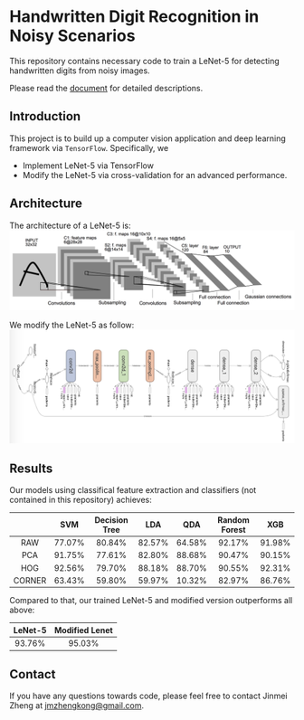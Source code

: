 # Handwritten Digit Recognition in Noisy Scenarios
This repository contains necessary code to train a LeNet-5 for detecting handwritten digits from noisy images. 

Please read the [document](machine_learning_report.pdf "Tech report") for detailed descriptions.

## Introduction
This project is to build up a computer vision application and deep learning framework via `TensorFlow`. Specifically, we
- Implement LeNet-5 via TensorFlow
- Modify the LeNet-5 via cross-validation for an advanced performance.

## Architecture
The architecture of a LeNet-5 is:
![LeNet-5 Architecture](lenet.png "LeNet-5 Architecture")

We modify the LeNet-5 as follow:
![Modified Architecture](larger.png "Modified Architecture")

## Results
Our models using classifical feature extraction and classifiers (not contained in this repository) achieves:

|        |   SVM  | Decision  Tree |   LDA  |   QDA  | Random  Forest |   XGB  |
|:------:|:------:|:--------------:|:------:|:------:|:--------------:|:------:|
|   RAW  | 77.07% |     80.84%     | 82.57% | 64.58% |     92.17%     | 91.98% |
|   PCA  | 91.75% |     77.61%     | 82.80% | 88.68% |     90.47%     | 90.15% |
|   HOG  | 92.56% |     79.70%     | 88.18% | 88.70% |     90.55%     | 92.31% |
| CORNER | 63.43% |     59.80%     | 59.97% | 10.32% |     82.97%     | 86.76% |

Compared to that, our trained LeNet-5 and modified version outperforms all above:

| LeNet-5 | Modified Lenet |
|:-------:|:--------------:|
|  93.76% |     95.03%     |

## Contact
If you have any questions towards code, please feel free to contact Jinmei Zheng at jmzhengkong@gmail.com.

